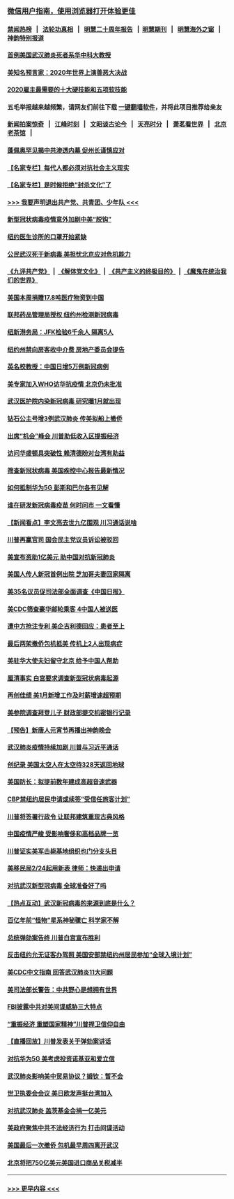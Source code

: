 ### [微信用户指南，使用浏览器打开体验更佳](https://github.com/gfw-breaker/banned-news1/blob/master/indexes/wechat-guide.md?t=0)
#### [禁闻热榜](热点新闻.md?t=0)  &nbsp;&nbsp;|&nbsp;&nbsp; [法轮功真相](https://github.com/gfw-breaker/truth/blob/master/README.md?t=0) &nbsp;&nbsp;|&nbsp;&nbsp; [明慧二十周年报告](https://github.com/gfw-breaker/mh-reports/blob/master/README.md?t=0) &nbsp;&nbsp;|&nbsp;&nbsp;[明慧期刊](https://github.com/gfw-breaker/mh-qikan) &nbsp;&nbsp;|&nbsp;&nbsp; [明慧海外之窗](https://github.com/gfw-breaker/mh-news/blob/master/README.md?t=0) &nbsp;&nbsp;|&nbsp;&nbsp; [神韵特别报道](https://github.com/gfw-breaker/mh-news/blob/master/shenyun.md?t=0)
#### [首例美国武汉肺炎死者系华中科大教授](../pages/nsc412/n11855500.md?t=02092255) 
#### [美知名预言家：2020年世界上演善恶大决战](../pages/nsc412/n11855418.md?t=02092255) 
#### [2020雇主最需要的十大硬技能和五项软技能](../pages/nsc412/n11850953.md?t=02092255) 
#### 五毛举报越来越频繁，请网友们前往下载 [一键翻墙软件](https://github.com/gfw-breaker/ssr-accounts)，并将此项目推荐给亲友
#### [新闻拍案惊奇](https://github.com/gfw-breaker/banned-news1/blob/master/pages/link4.md) &nbsp;&nbsp;|&nbsp;&nbsp; [江峰时刻](https://github.com/gfw-breaker/banned-news1/blob/master/pages/link4.md) &nbsp;&nbsp;|&nbsp;&nbsp; [文昭谈古论今](https://github.com/gfw-breaker/banned-news1/blob/master/pages/link4.md) &nbsp;&nbsp;|&nbsp;&nbsp; [天亮时分](https://github.com/gfw-breaker/banned-news1/blob/master/pages/link4.md) &nbsp;&nbsp;|&nbsp;&nbsp; [萧茗看世界](https://github.com/gfw-breaker/banned-news1/blob/master/pages/link4.md) &nbsp;&nbsp;|&nbsp;&nbsp; [北京老茶馆](https://github.com/gfw-breaker/banned-news1/blob/master/pages/link4.md) &nbsp;&nbsp;|&nbsp;&nbsp; 
#### [蓬佩奥罕见揭中共渗透内幕 促州长谨慎应对](../pages/nsc412/n11854685.md?t=02092255) 
#### [【名家专栏】每代人都必须对抗社会主义现实](../pages/nsc412/n11831412.md?t=02092255) 
#### [【名家专栏】是时候拒绝“封杀文化”了](../pages/nsc412/n11814093.md?t=02092255) 
#### [>>> 我要声明退出共产党、共青团、少年队 <<<](https://github.com/begood0513/goodnews/blob/master/quit/letter.md) 
#### [新型冠状病毒疫情意外加剧中美“脱钩”](../pages/nsc412/n11854475.md?t=02092255) 
#### [纽约医生诊所的口罩开始紧缺](../pages/nsc412/n11853364.md?t=02092255) 
#### [公民武汉死于新病毒 美担忧北京应对危机能力](../pages/nsc412/n11854331.md?t=02092255) 
#### [《九评共产党》](https://github.com/begood0513/9ping.md/blob/master/README.md) &nbsp;|&nbsp; [《解体党文化》](../../../../jtdwh.md/blob/master/README.md)  &nbsp;|&nbsp; [《共产主义的终极目的》](../../../../gczydzjmd.md/blob/master/README.md) &nbsp;|&nbsp; [《魔鬼在统治我们的世界》](../../../../mgztzwmdsj.md/blob/master/README.md) 
#### [美国本周捐赠17.8吨医疗物资到中国](../pages/nsc412/n11854269.md?t=02092255) 
#### [联邦药品管理局授权  纽约州检测新冠病毒](../pages/nsc412/n11853371.md?t=02092255) 
#### [纽新港务局：JFK检验6千余人  隔离5人](../pages/nsc412/n11853366.md?t=02092255) 
#### [纽约州禁向房客收中介费  房地产委员会提告](../pages/nsc412/n11853360.md?t=02092255) 
#### [英名校教授：中国日增5万例新冠病例](../pages/nsc412/n11854174.md?t=02092255) 
#### [美专家加入WHO访华抗疫情 北京仍未批准](../pages/nsc412/n11854043.md?t=02092255) 
#### [武汉医护院内染新冠病毒 研究曝1月就出现](../pages/nsc412/n11852928.md?t=02092255) 
#### [钻石公主号增3例武汉肺炎 传美拟船上撤侨](../pages/nsc412/n11853240.md?t=02092255) 
#### [出席“机会”峰会 川普助低收入区提振经济](../pages/nsc412/n11853232.md?t=02092255) 
#### [访问华盛顿具突破性 赖清德盼对台湾有助益](../pages/nsc412/n11853129.md?t=02092255) 
#### [筛查新冠状病毒 美国疾控中心报告最新情况](../pages/nsc412/n11853070.md?t=02092255) 
#### [如何抵制华为5G 彭斯和巴尔各有见解](../pages/nsc412/n11852535.md?t=02092255) 
#### [谁在研发新冠病毒疫苗 何时问市 一文看懂](../pages/nsc412/n11852840.md?t=02092255) 
#### [【新闻看点】李文亮去世九亿围观 川习通话说啥](../pages/nsc412/n11852360.md?t=02092255) 
#### [川普再赢官司 国会民主党议员诉讼被驳回](../pages/nsc412/n11852287.md?t=02092255) 
#### [美宣布资助1亿美元 助中国对抗新冠肺炎](../pages/nsc412/n11852531.md?t=02092255) 
#### [美国人传人新冠首例出院 芝加哥夫妻回家隔离](../pages/nsc412/n11852452.md?t=02092255) 
#### [美35名议员促司法部全面调查《中国日报》](../pages/nsc412/n11852435.md?t=02092255) 
#### [美CDC筛查豪华邮轮乘客 4中国人被送医](../pages/nsc412/n11852085.md?t=02092255) 
#### [遭中方抢注专利 美企吉利德回应：患者至上](../pages/nsc412/n11852037.md?t=02092255) 
#### [最后两架撤侨包机抵美 传机上2人出现病症](../pages/nsc412/n11852173.md?t=02092255) 
#### [美驻华大使夫妇留守北京 给予中国人帮助](../pages/nsc412/n11852165.md?t=02092255) 
#### [厘清事实 白宫要求调查新型冠状病毒起源](../pages/nsc412/n11852106.md?t=02092255) 
#### [再创佳绩 美1月新增工作及时薪增速超预期](../pages/nsc412/n11852174.md?t=02092255) 
#### [美参院调查拜登儿子 财政部提交机密银行记录](../pages/nsc412/n11851808.md?t=02092255) 
#### [【预告】新唐人元宵节再播出神韵晚会](../pages/nsc412/n11843192.md?t=02092255) 
#### [武汉肺炎疫情持续加剧 川普与习近平通话](../pages/nsc412/n11851613.md?t=02092255) 
#### [创纪录 美国太空人在太空待328天返回地球](../pages/nsc412/n11851266.md?t=02092255) 
#### [美国防长：拟提前数年建成高超音速武器](../pages/nsc412/n11850959.md?t=02092255) 
#### [CBP禁纽约居民申请或续签“受信任旅客计划”](../pages/nsc412/n11850857.md?t=02092255) 
#### [川普将签署行政令 让联邦建筑重现古典风格](../pages/nsc412/n11850654.md?t=02092255) 
#### [中国疫情严峻 受影响奢侈和高档品牌一览](../pages/nsc412/n11850319.md?t=02092255) 
#### [川普证实美军击毙基地组织也门分支头目](../pages/nsc412/n11850383.md?t=02092255) 
#### [美移民局2/24起用新表 律师：快递出申请](../pages/nsc412/n11848220.md?t=02092255) 
#### [对抗武汉新型冠病毒 全球准备好了吗](../pages/nsc412/n11850142.md?t=02092255) 
#### [【热点互动】武汉新冠病毒的来源到底是什么？](../pages/nsc412/n11849749.md?t=02092255) 
#### [百亿年前“怪物”星系神秘骤亡 科学家不解](../pages/nsc412/n11849863.md?t=02092255) 
#### [总统弹劾案告终 川普白宫宣布胜利](../pages/nsc412/n11849985.md?t=02092255) 
#### [反击纽约允无证客办驾照  美国安部禁纽约州居民参加“全球入境计划”](../pages/nsc412/n11849828.md?t=02092255) 
#### [美CDC中文指南 回答武汉肺炎11大问题](../pages/nsc412/n11849703.md?t=02092255) 
#### [美司法部长警告：中共野心是想拥有世界](../pages/nsc412/n11849769.md?t=02092255) 
#### [FBI披露中共对美间谍威胁三大特点](../pages/nsc412/n11849700.md?t=02092255) 
#### [“重振经济 重塑国家精神”川普捍卫信仰自由](../pages/nsc412/n11849641.md?t=02092255) 
#### [【直播回放】川普发表关于弹劾案讲话](../pages/nsc412/n11849472.md?t=02092255) 
#### [对抗华为5G 美考虑投资诺基亚和爱立信](../pages/nsc412/n11849510.md?t=02092255) 
#### [武汉肺炎影响美中贸易协议？姆钦：暂不会](../pages/nsc412/n11849497.md?t=02092255) 
#### [世卫执委会会议 美日欧发声挺台湾加入](../pages/nsc412/n11849433.md?t=02092255) 
#### [对抗武汉肺炎 盖茨基金会捐一亿美元](../pages/nsc412/n11848953.md?t=02092255) 
#### [美政府聚焦中共不法经济行为 打击间谍活动](../pages/nsc412/n11849322.md?t=02092255) 
#### [美国最后一次撤侨 包机最早周四离开武汉](../pages/nsc412/n11849395.md?t=02092255) 
#### [北京将把750亿美元美国进口商品关税减半](../pages/nsc412/n11848896.md?t=02092255) 

----
#### [ >>> 更早内容 <<< ](../indexes/nsc412-earlier.md)
